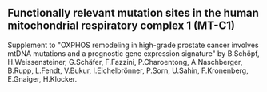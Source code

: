 ## Functionally relevant mutation sites in the human mitochondrial respiratory complex 1 (MT-C1)

Supplement to "OXPHOS remodeling in high-grade prostate cancer involves mtDNA mutations and a prognostic gene expression signature" by B.Schöpf, H.Weissensteiner, G.Schäfer, F.Fazzini, P.Charoentong, A.Naschberger, B.Rupp, L.Fendt, V.Bukur, I.Eichelbrönner, P.Sorn, U.Sahin, F.Kronenberg, E.Gnaiger, H.Klocker.
